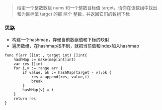 > 给定一个整数数组 nums 和一个整数目标值 target，请你在该数组中找出 和为目标值 target  的那 两个 整数，并返回它们的数组下标


### 思路

- 构建一个hashmap，存储当前数组值和下标的映射
- 遍历数组，在hashmap找不到，就把当前值和index加入hashmap





```golang
func f(arr []int , target int) []int{
    hashMap := make(map[int]int)
    var res []int
    for i,v := range arr {
        if value, ok := hashMap[target - v];ok {
            res = append(res, value,i)
            break
        }
        hashMap[v] = i
    }
    return res
}
```